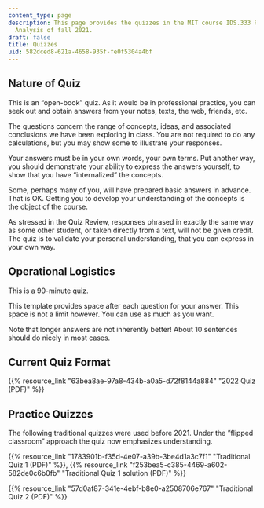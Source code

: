 ```yaml
---
content_type: page
description: This page provides the quizzes in the MIT course IDS.333 Risk and Decision
  Analysis of fall 2021.
draft: false
title: Quizzes
uid: 582dced8-621a-4658-935f-fe0f5304a4bf
---
```

## Nature of Quiz

This is an “open-book” quiz. As it would be in professional practice, you can seek out and obtain answers from your notes, texts, the web, friends, etc.

The questions concern the range of concepts, ideas, and associated conclusions we have been exploring in class. You are not required to do any calculations, but you may show some to illustrate your responses.

Your answers must be in your own words, your own terms. Put another way, you should demonstrate your ability to express the answers yourself, to show that you have “internalized” the concepts.

Some, perhaps many of you, will have prepared basic answers in advance. That is OK. Getting you to develop your understanding of the concepts is the object of the course.

As stressed in the Quiz Review, responses phrased in exactly the same way as some other student, or taken directly from a text, will not be given credit. The quiz is to validate your personal understanding, that you can express in your own way.

## Operational Logistics

This is a 90-minute quiz.

This template provides space after each question for your answer. This space is not a limit however. You can use as much as you want.

Note that longer answers are not inherently better! About 10 sentences should do nicely in most cases.

## Current Quiz Format

{{% resource_link "63bea8ae-97a8-434b-a0a5-d72f8144a884" "2022 Quiz (PDF)" %}}

## Practice Quizzes

The following traditional quizzes were used before 2021. Under the ”flipped classroom” approach the quiz now emphasizes understanding.

{{% resource_link "1783901b-f35d-4e07-a39b-3be4d1a3c7f1" "Traditional Quiz 1 (PDF)" %}}, {{% resource_link "f253bea5-c385-4469-a602-582de0c6b0fb" "Traditional Quiz 1 solution (PDF)" %}}

{{% resource_link "57d0af87-341e-4ebf-b8e0-a2508706e767" "Traditional Quiz 2 (PDF)" %}}